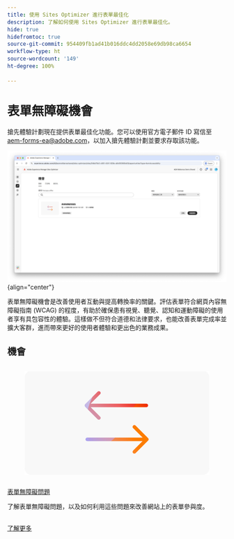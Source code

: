 ```yaml
---
title: 使用 Sites Optimizer 進行表單最佳化
description: 了解如何使用 Sites Optimizer 進行表單最佳化。
hide: true
hidefromtoc: true
source-git-commit: 954409fb1ad41b016ddc4dd2058e69db98ca6654
workflow-type: ht
source-wordcount: '149'
ht-degree: 100%

---
```



# 表單無障礙機會

<span class="preview">搶先體驗計劃現在提供表單最佳化功能。您可以使用官方電子郵件 ID 寫信至 aem-forms-ea@adobe.com，以加入搶先體驗計劃並要求存取該功能。</span>

![表單無障礙機會](./assets/form-accesibility/hero.png){align="center"}


表單無障礙機會是改善使用者互動與提高轉換率的關鍵。評估表單符合網頁內容無障礙指南 (WCAG) 的程度，有助於確保患有視覺、聽覺、認知和運動障礙的使用者享有具包容性的體驗。這樣做不但符合道德和法律要求，也能改善表單完成率並擴大客群，進而帶來更好的使用者體驗和更出色的業務成果。

## 機會

<!-- CARDS
 
* ../documentation/opportunities/low-views.md
  {title=Low views}
  {image=../assets/common/card-bag.png}
* ../documentation/opportunities/low-conversions.md
  {title=Low conversions}
  {image=../assets/common/card-bag.png}

--->
<!-- START CARDS HTML - DO NOT MODIFY BY HAND -->
<div class="columns">
    <div class="column is-half-tablet is-half-desktop is-one-third-widescreen" aria-label="Forms Accessibility issues">
        <div class="card" style="height: 100%; display: flex; flex-direction: column; height: 100%;">
            <div class="card-image">
                <figure class="image x-is-16by9">
                    <a href="../documentation/opportunities/forms-accessibility-issues.md" title="表單無障礙問題" target="_blank" rel="referrer">
                        <img class="is-bordered-r-small" src="../assets/common/card-arrows.png" alt="表單無障礙問題"
                             style="width: 100%; aspect-ratio: 16 / 9; object-fit: cover; overflow: hidden; display: block; margin: auto;">
                    </a>
                </figure>
            </div>
            <div class="card-content is-padded-small" style="display: flex; flex-direction: column; flex-grow: 1; justify-content: space-between;">
                <div class="top-card-content">
                    <p class="headline is-size-6 has-text-weight-bold">
                        <a href="../documentation/opportunities/forms-accessibility-issues.md" target="_blank" rel="referrer" title="表單無障礙問題">表單無障礙問題</a>
                    </p>
                    <p class="is-size-6">了解表單無障礙問題，以及如何利用這些問題來改善網站上的表單參與度。</p>
                </div>
                <a href="../documentation/opportunities/forms-accessibility-issues.md" target="_blank" rel="referrer" class="spectrum-Button spectrum-Button--outline spectrum-Button--primary spectrum-Button--sizeM" style="align-self: flex-start; margin-top: 1rem;">
                    <span class="spectrum-Button-label has-no-wrap has-text-weight-bold">了解更多</span>
                </a>
            </div>
        </div>
    </div>
</div>
<!-- END CARDS HTML - DO NOT MODIFY BY HAND -->

